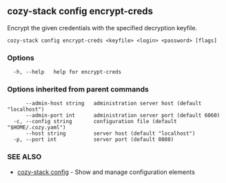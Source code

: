 ## cozy-stack config encrypt-creds

Encrypt the given credentials with the specified decryption keyfile.

```
cozy-stack config encrypt-creds <keyfile> <login> <password> [flags]
```

### Options

```
  -h, --help   help for encrypt-creds
```

### Options inherited from parent commands

```
      --admin-host string   administration server host (default "localhost")
      --admin-port int      administration server port (default 6060)
  -c, --config string       configuration file (default "$HOME/.cozy.yaml")
      --host string         server host (default "localhost")
  -p, --port int            server port (default 8080)
```

### SEE ALSO

* [cozy-stack config](cozy-stack_config.md)	 - Show and manage configuration elements

